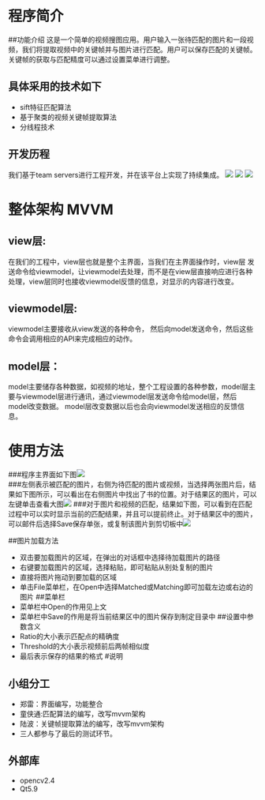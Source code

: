 # 程序简介 #
##功能介绍
这是一个简单的视频搜图应用。用户输入一张待匹配的图片和一段视频，我们将提取视频中的关键帧并与图片进行匹配。用户可以保存匹配的关键帧。关键帧的获取与匹配精度可以通过设置菜单进行调整。
## 具体采用的技术如下
- sift特征匹配算法
- 基于聚类的视频关键帧提取算法
- 分线程技术
## 开发历程
我们基于team servers进行工程开发，并在该平台上实现了持续集成。
![](http://i.imgur.com/kBH77Zo.png)
![](http://i.imgur.com/7XXk7ra.png)
![](http://i.imgur.com/0bdcmEA.png)
# 整体架构 MVVM  
## view层:  
  在我们的工程中，view层也就是整个主界面，当我们在主界面操作时，view层 发送命令给viewmodel，让viewmodel去处理，而不是在view层直接响应进行各种处理，view层同时也接收viewmodel反馈的信息，对显示的内容进行改变。
## viewmodel层: 
  viewmodel主要接收从view发送的各种命令， 然后向model发送命令，然后这些命令会调用相应的API来完成相应的动作。
## model层：
  model主要储存各种数据，如视频的地址，整个工程设置的各种参数，model层主要与viewmodel层进行通讯，通过viewmodel层发送命令给model层，然后model改变数据。 model层改变数据以后也会向viewmodel发送相应的反馈信息。
# 使用方法 #
###程序主界面如下图![](http://i.imgur.com/orqPwh2.png)  
###左侧表示被匹配的图片，右侧为待匹配的图片或视频，当选择两张图片后，结果如下图所示，可以看出在右侧图片中找出了书的位置。对于结果区的图片，可以左键单击查看大图![](http://i.imgur.com/1K1U7xU.png)
###对于图片和视频的匹配，结果如下图，可以看到在匹配过程中可以实时显示当前的匹配结果，并且可以提前终止。对于结果区中的图片，可以邮件后选择Save保存单张，或复制该图片到剪切板中![](http://i.imgur.com/HhFcT1y.png)

##图片加载方法  
- 双击要加载图片的区域，在弹出的对话框中选择待加载图片的路径
- 右键要加载图片的区域，选择粘贴，即可粘贴从别处复制的图片
- 直接将图片拖动到要加载的区域
- 单击File菜单栏，在Open中选择Matched或Matching即可加载左边或右边的图片
##菜单栏
- 菜单栏中Open的作用见上文
- 菜单栏中Save的作用是将当前结果区中的图片保存到制定目录中
##设置中参数含义
- Ratio的大小表示匹配点的精确度
- Threshold的大小表示视频前后两帧相似度
- 最后表示保存的结果的格式
#说明
## 小组分工
- 郑雷：界面编写，功能整合   
- 童侠通:匹配算法的编写，改写mvvm架构      
- 陆波：关键帧提取算法的编写，改写mvvm架构   
- 三人都参与了最后的测试环节。   
## 外部库
- opencv2.4
- Qt5.9
